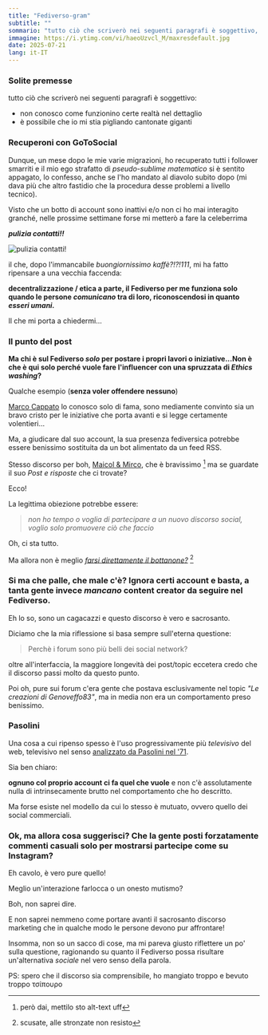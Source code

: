 ```yaml
---
title: "Fediverso-gram"
subtitle: ""
sommario: "tutto ciò che scriverò nei seguenti paragrafi è soggettivo, non conosco come funzionino certe realtà nel dettaglio, è possibile che io mi stia pigliando cantonate giganti..."
immagine: https://i.ytimg.com/vi/haeoUzvcl_M/maxresdefault.jpg
date: 2025-07-21
lang: it-IT
---
```


### Solite premesse 

tutto ciò che scriverò nei seguenti paragrafi è soggettivo: 

- non conosco come funzionino certe realtà nel dettaglio 
- è possibile che io mi stia pigliando cantonate giganti 

### Recuperoni con GoToSocial

Dunque, un mese dopo le mie varie migrazioni, ho recuperato tutti i follower smarriti e il mio ego strafatto di _pseudo-sublime matematico_ si è sentito appagato, lo confesso, anche se l'ho mandato al diavolo subito dopo (mi dava più che altro fastidio che la procedura desse problemi a livello tecnico).

Visto che un botto di account sono inattivi e/o non ci ho mai interagito granché, nelle prossime settimane forse mi metterò a fare la celeberrima 

_**pulizia contatti!!**_

![pulizia contatti!](https://www.kulturjam.it/wp-content/uploads/Il-rito-del-Buongiornissimo-e-il-totem-della-pulizia-contatti-3-452x420.jpg)

il che, dopo l'immancabile _buongiornissimo kaffè?!?!111_, mi ha fatto ripensare a una vecchia faccenda: 

**decentralizzazione / etica a parte, il Fediverso per me funziona solo quando le persone _comunicano_ tra di loro, riconoscendosi in quanto _esseri umani._**

Il che mi porta a chiedermi...

### Il punto del post

**Ma chi è sul Fediverso _solo_ per postare i propri lavori o iniziative...Non è che è qui solo perché vuole fare l'influencer con una spruzzata di _Ethics washing_?** 

Qualche esempio (**senza voler offendere nessuno**) 

[Marco Cappato](https://mastodon.uno/@marcocappato) lo conosco solo di fama, sono mediamente convinto sia un bravo cristo per le iniziative che porta avanti e si legge certamente volentieri...

Ma, a giudicare dal suo account, la sua presenza fediversica potrebbe essere benissimo sostituita da un bot alimentato da un feed RSS.

Stesso discorso per boh, [Maicol & Mirco](https://livellosegreto.it/@maicolemirco), che è bravissimo [^alt] ma se guardate il suo _Post e risposte_ che ci trovate? 

Ecco!

[^alt]: però dai, mettilo sto alt-text uff

La legittima obiezione potrebbe essere: 

> _non ho tempo o voglia di partecipare a un nuovo discorso social, voglio solo promuovere ciò che faccio_  

Oh, ci sta tutto. 

Ma allora non è meglio [_farsi direttamente il bottanone?_](https://www.hughrundle.net/so-you-want-to-make-a-fediverse-bot/) [^bot]

[^bot]: scusate, alle stronzate non resisto

### Si ma che palle, che male c'è? Ignora certi account e basta, a tanta gente invece _mancano_ content creator da seguire nel Fediverso.

Eh lo so, sono un cagacazzi e questo discorso è vero e sacrosanto. 

Diciamo che la mia riflessione si basa sempre sull'eterna questione: 

> Perchè i forum sono più belli dei social network?

oltre all'interfaccia, la maggiore longevità dei post/topic eccetera credo che il discorso passi molto da questo punto.

Poi oh, pure sui forum c'era gente che postava esclusivamente nel topic _"Le creazioni di Genoveffo83"_, ma in media non era un comportamento preso benissimo.

### Pasolini

Una cosa a cui ripenso spesso è l'uso progressivamente più _televisivo_ del web, televisivo nel senso [analizzato da Pasolini nel '71](https://www.youtube.com/watch?v=MxT12xgsKJ0).

Sia ben chiaro: 

**ognuno col proprio account ci fa quel che vuole** e non c'è assolutamente nulla di intrinsecamente brutto nel comportamento che ho descritto. 

Ma forse esiste nel modello da cui lo stesso è mutuato, ovvero quello dei social commerciali.

### Ok, ma allora cosa suggerisci? Che la gente posti forzatamente commenti casuali solo per mostrarsi partecipe come su Instagram?

Eh cavolo, è vero pure quello!

Meglio un'interazione farlocca o un onesto mutismo? 

Boh, non saprei dire. 

E non saprei nemmeno come portare avanti il sacrosanto discorso marketing che in qualche modo le persone devono pur affrontare! 

Insomma, non so un sacco di cose, ma mi pareva giusto riflettere un po' sulla questione, ragionando su quanto il Fediverso possa risultare un'alternativa _sociale_ nel vero senso della parola.

PS: spero che il discorso sia comprensibile, ho mangiato troppo e bevuto troppo τσίπουρο